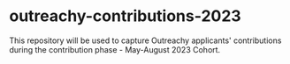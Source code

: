 # outreachy-contributions-2023
This repository will be used to capture Outreachy applicants' contributions during the contribution phase - May-August 2023 Cohort.

